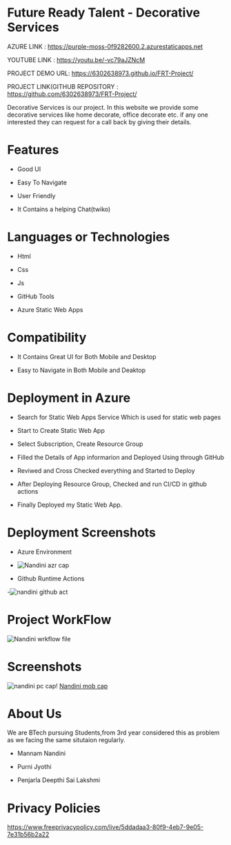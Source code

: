 # Future Ready Talent - Decorative Services



AZURE LINK : https://purple-moss-0f9282600.2.azurestaticapps.net

YOUTUBE LINK : https://youtu.be/-vc79aJZNcM

PROJECT DEMO URL: https://6302638973.github.io/FRT-Project/


PROJECT LINK(GITHUB REPOSITORY : https://github.com/6302638973/FRT-Project/





Decorative Services is our project. In this website we provide some decorative services like home decorate, office decorate etc. if any one interested they can request for a call back by giving their details. 
# Features
-  Good UI

-  Easy To Navigate

-  User Friendly

-  It Contains a helping Chat(twiko)



# Languages or Technologies

-  Html

-  Css

-  Js

-  GitHub Tools

-  Azure Static Web Apps

# Compatibility
 -  It Contains Great UI for Both Mobile and Desktop
 
 -  Easy to Navigate in Both Mobile and Deaktop

# Deployment in Azure

-  Search for Static Web Apps Service Which is used for static web pages

-  Start to Create Static Web App

-  Select Subscription, Create Resource Group 

-  Filled the Details of App informarion and Deployed Using through GitHub

-  Reviwed and Cross Checked everything and Started to Deploy 

-  After Deploying Resource Group, Checked and run CI/CD in github actions 

-  Finally Deployed my Static Web App.

# Deployment  Screenshots

- Azure Environment

- ![Nandini azr cap](https://user-images.githubusercontent.com/112416795/202265761-393b27f8-8912-4071-91b2-d709759f7310.jpg)



- Github Runtime Actions

-![nandini github act](https://user-images.githubusercontent.com/112416795/202265843-979da0c4-7456-496d-931b-e653288ebbe1.jpg)

# Project WorkFlow

![Nandini wrkflow file](https://user-images.githubusercontent.com/112416795/202265921-39d05d15-b5cf-40da-9141-f5df1332e964.jpg)

 
# Screenshots

![nandini pc cap](https://user-images.githubusercontent.com/112416795/202266136-1f4e3173-dca2-4893-ab96-94233ee45fc7.jpg)!
[Nandini mob cap](https://user-images.githubusercontent.com/112416795/202266151-6d3055bd-ca1f-4f52-b88f-a267a700c56c.jpg)




# About Us
We are  BTech pursuing Students,from 3rd year considered this as problem as we facing the same situtaion regularly.

-  Mannam Nandini

-  Purni Jyothi

-  Penjarla Deepthi Sai Lakshmi


# Privacy Policies 

https://www.freeprivacypolicy.com/live/5ddadaa3-80f9-4eb7-9e05-7e31b56b2a22
